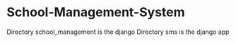 # School-Management-System

Directory school_management is the django
Directory sms is the django app
